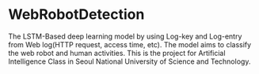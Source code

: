 # WebRobotDetection
The LSTM-Based deep learning model by using Log-key and Log-entry from Web log(HTTP request, access time, etc). The model aims to classify the web robot and human activities.
This is the project for Artificial Intelligence Class in Seoul National University of Science and Technology.
